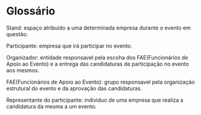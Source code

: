# Glossário

Stand: espaço atribuido a uma determinada empresa durante o evento em questão.

Participante: empresa que irá participar no evento.

Organizador: entidade responsavel pela escoha dos FAE(Funcionários de Apoio ao Evento) e a entrega das candidaturas de participação no evento aos mesmos.

FAE(Funcionários de Apoio ao Evento): grupo responsavel pela organização estrutural do evento e da aprovação das candidaturas.

Representante do participante: individuo de uma empresa que realiza a candidatura da mesma a um evento.
